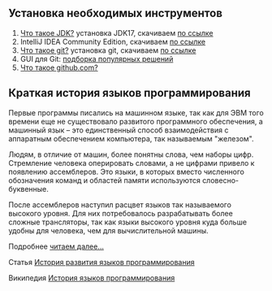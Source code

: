 ## Установка необходимых инструментов

1. [Что такое JDK?](https://topjava.ru/blog/what-is-the-jdk) установка JDK17, скачиваем [по ссылке](https://www.oracle.com/java/technologies/javase/jdk17-archive-downloads.html)
2. IntelliJ IDEA Community Edition, скачиваем [по ссылке](https://www.jetbrains.com/idea/download/)
3. [Что такое git?](https://git-scm.com/book/ru/v2/%D0%92%D0%B2%D0%B5%D0%B4%D0%B5%D0%BD%D0%B8%D0%B5-%D0%A7%D1%82%D0%BE-%D1%82%D0%B0%D0%BA%D0%BE%D0%B5-Git%3F) установка git, скачиваем [по ссылке](https://git-scm.com/downloads)
4. GUI для Git: [подборка популярных решений](https://habr.com/ru/articles/741016/)
5. [Что такое github.com?](https://ru.wikipedia.org/wiki/GitHub)

## Краткая история языков программирования

Первые программы писались на машинном языке, так как для ЭВМ того времени еще не существовало развитого программного обеспечения, 
а машинный язык – это единственный способ взаимодействия с аппаратным обеспечением компьютера, так называемым "железом".

Людям, в отличие от машин, более понятны слова, чем наборы цифр. Стремление человека оперировать словами, а не цифрами привело к появлению ассемблеров.
Это языки, в которых вместо численного обозначения команд и областей памяти используются словесно-буквенные.

После ассемблеров наступил расцвет языков так называемого высокого уровня. Для них потребовалось разрабатывать более сложные трансляторы,
так как языки высокого уровня куда больше удобны для человека, чем для вычислительной машины.

Подробнее [читаем далее...](https://younglinux.info/python/programminglanguage)

Статья [История развития языков программирования](https://itanddigital.ru/historyprogramming)

Википедия [История языков программирования](https://ru.wikipedia.org/wiki/%D0%98%D1%81%D1%82%D0%BE%D1%80%D0%B8%D1%8F_%D1%8F%D0%B7%D1%8B%D0%BA%D0%BE%D0%B2_%D0%BF%D1%80%D0%BE%D0%B3%D1%80%D0%B0%D0%BC%D0%BC%D0%B8%D1%80%D0%BE%D0%B2%D0%B0%D0%BD%D0%B8%D1%8F)